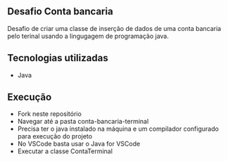 ## Desafio Conta bancaria
Desafio de criar uma classe de inserção de dados de uma conta bancaria pelo terinal usando a lingugagem de programação java.

## Tecnologias utilizadas
- Java

## Execução
- Fork neste repositório
- Navegar até a pasta conta-bancaria-terminal
- Precisa ter o java instalado na máquina e um compilador configurado para execução do projeto
- No VSCode basta usar o Java for VSCode
- Executar a classe ContaTerminal
